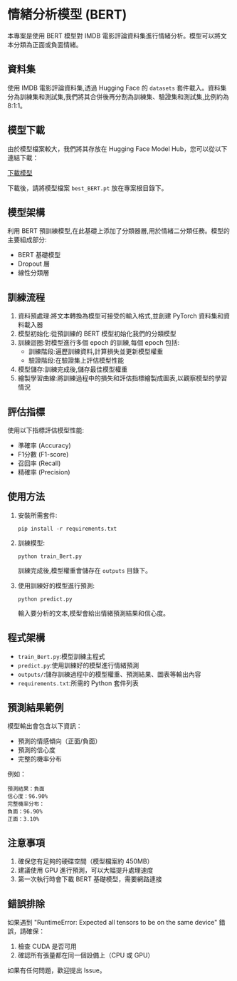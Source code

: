 # 情緒分析模型 (BERT)

本專案是使用 BERT 模型對 IMDB 電影評論資料集進行情緒分析。模型可以將文本分類為正面或負面情緒。

## 資料集

使用 IMDB 電影評論資料集,透過 Hugging Face 的 `datasets` 套件載入。資料集分為訓練集和測試集,我們將其合併後再分割為訓練集、驗證集和測試集,比例約為 8:1:1。

## 模型下載

由於模型檔案較大，我們將其存放在 Hugging Face Model Hub，您可以從以下連結下載：

[下載模型](https://huggingface.co/MatchaCat4477/best_BERT/resolve/main/best_BERT.pt)

下載後，請將模型檔案 `best_BERT.pt` 放在專案根目錄下。

## 模型架構

利用 BERT 預訓練模型,在此基礎上添加了分類器層,用於情緒二分類任務。模型的主要組成部分:

- BERT 基礎模型
- Dropout 層
- 線性分類層

## 訓練流程

1. 資料預處理:將文本轉換為模型可接受的輸入格式,並創建 PyTorch 資料集和資料載入器
2. 模型初始化:從預訓練的 BERT 模型初始化我們的分類模型
3. 訓練迴圈:對模型進行多個 epoch 的訓練,每個 epoch 包括:
   - 訓練階段:遍歷訓練資料,計算損失並更新模型權重
   - 驗證階段:在驗證集上評估模型性能
4. 模型儲存:訓練完成後,儲存最佳模型權重
5. 繪製學習曲線:將訓練過程中的損失和評估指標繪製成圖表,以觀察模型的學習情況

## 評估指標

使用以下指標評估模型性能:

- 準確率 (Accuracy)
- F1分數 (F1-score)
- 召回率 (Recall)
- 精確率 (Precision)

## 使用方法

1. 安裝所需套件:
   ```
   pip install -r requirements.txt
   ```

2. 訓練模型:
   ```
   python train_Bert.py
   ```
   訓練完成後,模型權重會儲存在 `outputs` 目錄下。
   
3. 使用訓練好的模型進行預測:
   ```
   python predict.py
   ```
   輸入要分析的文本,模型會給出情緒預測結果和信心度。

## 程式架構

- `train_Bert.py`:模型訓練主程式
- `predict.py`:使用訓練好的模型進行情緒預測
- `outputs/`:儲存訓練過程中的模型權重、預測結果、圖表等輸出內容
- `requirements.txt`:所需的 Python 套件列表

## 預測結果範例

模型輸出會包含以下資訊：
- 預測的情感傾向（正面/負面）
- 預測的信心度
- 完整的機率分布

例如：
```
預測結果：負面
信心度：96.90%
完整機率分布：
負面：96.90%
正面：3.10%
```

## 注意事項

1. 確保您有足夠的硬碟空間（模型檔案約 450MB）
2. 建議使用 GPU 進行預測，可以大幅提升處理速度
3. 第一次執行時會下載 BERT 基礎模型，需要網路連接

## 錯誤排除

如果遇到 "RuntimeError: Expected all tensors to be on the same device" 錯誤，請確保：
1. 檢查 CUDA 是否可用
2. 確認所有張量都在同一個設備上（CPU 或 GPU）

如果有任何問題，歡迎提出 Issue。
